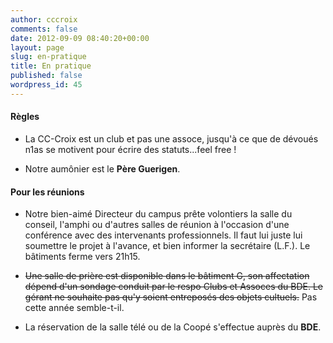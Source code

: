 ```yaml
---
author: cccroix
comments: false
date: 2012-09-09 08:40:20+00:00
layout: page
slug: en-pratique
title: En pratique
published: false
wordpress_id: 45
---
```





#### Règles





	
  * La CC-Croix est un club et pas une assoce, jusqu'à ce que de dévoués n1as se motivent pour écrire des statuts...feel free !

	
  * Notre aumônier est le **Père Guerigen**.




#### Pour les réunions





	
  * Notre bien-aimé Directeur du campus prête volontiers la salle du conseil, l'amphi ou d'autres salles de réunion à l'occasion d'une conférence avec des intervenants professionnels. Il faut lui juste lui soumettre le projet à l'avance, et bien informer la secrétaire (L.F.). Le bâtiments ferme vers 21h15.

	
  * <del>Une salle de prière est disponible dans le bâtiment G, son affectation dépend d'un sondage conduit par le respo Clubs et Assoces du BDE. Le gérant ne souhaite pas qu'y soient entreposés des objets cultuels.</del> Pas cette année semble-t-il.

	
  * La réservation de la salle télé ou de la Coopé s'effectue auprès du **BDE**.


